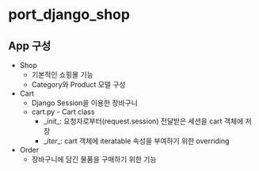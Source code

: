 # port_django_shop

## App 구성

- Shop
  - 기본적인 쇼핑몰 기능
  - Category와 Product 모델 구성
- Cart
  - Django Session을 이용한 장바구니
  - cart.py - Cart class
    - \__init__: 요청자로부터(request.session) 전달받은 세션을 cart 객체에 저장
    - \__iter__: cart 객체에 iteratable 속성을 부여하기 위한 overriding
- Order
  - 장바구니에 담긴 물품을 구매하기 위한 기능